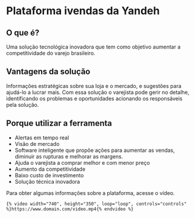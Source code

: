 # Plataforma ivendas da Yandeh

## O que é?
Uma solução tecnológica inovadora que tem como objetivo aumentar a competitividade do varejo brasileiro.

## Vantagens da solução
Informações estratégicas sobre sua loja e o mercado, e sugestões para ajudá-lo a lucrar mais. Com essa solução o varejista pode gerir no detalhe, identificando os problemas e oportunidades acionando os responsáveis pela solução.

## Porque utilizar a ferramenta
* Alertas em tempo real
* Visão de mercado
* Software inteligente que propõe ações para aumentar as vendas, diminuir as rupturas e melhorar as margens.
* Ajuda o varejista a comprar melhor e com menor preço
* Aumento da competitividade
* Baixo custo de investimento
* Solução técnica inovadora

Para obter algumas informações sobre a plataforma, acesse o vídeo.
```
{% video width="740", height="350", loop="loop", controls="controls" %}https://www.domain.com/video.mp4{% endvideo %}
```


<!--stackedit_data:
eyJoaXN0b3J5IjpbMTM5Njc0MjMwOSwtNzgwNDgzMjddfQ==
-->